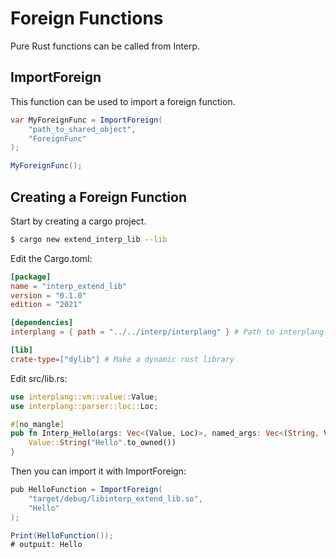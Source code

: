 # Foreign Functions
Pure Rust functions can be called from Interp.

## ImportForeign
This function can be used to import a foreign function.
```cs
var MyForeignFunc = ImportForeign(
    "path_to_shared_object",
    "ForeignFunc"
);

MyForeignFunc();
```

## Creating a Foreign Function
Start by creating a cargo project.
```bash
$ cargo new extend_interp_lib --lib
```

Edit the Cargo.toml:
```toml
[package]
name = "interp_extend_lib"
version = "0.1.0"
edition = "2021"

[dependencies]
interplang = { path = "../../interp/interplang" } # Path to interplang

[lib]
crate-type=["dylib"] # Make a dynamic rust library
```

Edit src/lib.rs:
```rust
use interplang::vm::value::Value;
use interplang::parser::loc::Loc;

#[no_mangle]
pub fn Interp_Hello(args: Vec<(Value, Loc)>, named_args: Vec<(String, Value, Loc)>, loc: Loc) -> Value {
    Value::String("Hello".to_owned())
}
```

Then you can import it with ImportForeign:
```cs
pub HelloFunction = ImportForeign(
    "target/debug/libinterp_extend_lib.so",
    "Hello"
);

Print(HelloFunction());
# outpuit: Hello
```